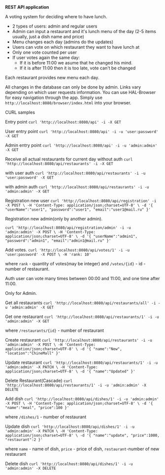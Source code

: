 **REST API application**

A voting system for deciding where to have lunch.

 * 2 types of users: admin and regular users
 * Admin can input a restaurant and it's lunch menu of the day (2-5 items usually, just a dish name and price)
 * Menu changes each day (admins do the updates)
 * Users can vote on which restaurant they want to have lunch at
 * Only one vote counted per user
 * If user votes again the same day:
    - If it is before 11:00 we asume that he changed his mind.
    - If it is after 11:00 then it is too late, vote can't be changed

Each restaurant provides new menu each day.

All changes in the database can only be done by admin. 
Links vary depending on which user requests information.
You can use HAL-Browser for easy navigation through the app.
Simply use `http://localhost:8080/browser/index.html` into your browser.

CURL samples

Entry point
`curl 'http://localhost:8080/api' -i -X GET`

User entry point
`curl 'http://localhost:8080/api' -i -u 'user:password' -X GET`

Admin entry point
`curl 'http://localhost:8080/api' -i -u 'admin:admin' -X GET`

Receive all actual restaurants for current day without auth
`curl 'http://localhost:8080/api/restaurants' -i -X GET`

with user auth
`curl 'http://localhost:8080/api/restaurants' -i -u 'user:password' -X GET`

with admin auth
`curl 'http://localhost:8080/api/restaurants' -i -u 'admin:admin' -X GET`

Registration new user
`curl 'http://localhost:8080/api/registration' -i -X POST \
     -H 'Content-Type: application/json;charset=UTF-8' \
     -d '{
 	"userName":"user1",
 	"password":"user1",
 	"email":"user1@mail.ru"
 }'`
 
Registration new admin(only by another admin).

`curl 'http://localhost:8080/api/registration/admin' -i -u 'admin:admin' -X POST \
     -H 'Content-Type: application/json;charset=UTF-8' \
     -d '{
 	"userName":"admin1",
 	"password":"admin1",
 	"email":"admin1@mail.ru"
 }'`
 
Add votes.
`curl 'http://localhost:8080/api/votes/1' -i -u 'user:password' -X POST \
     -H 'rank: 10'`

where `rank` - quantity of votes(may be integer)
and `/votes/{id}` - id - number of restaurant.

Auth user can vote many times between 00:00 and 11:00, and one time after 11:00.

Only for Admin.

Get all restaurants
`curl 'http://localhost:8080/api/restaurants/all' -i -u 'admin:admin' -X GET`

Get one restaurant
`curl 'http://localhost:8080/api/restaurants/1' -i -u 'admin:admin' -X GET`

where `/restaurants/{id}` - number of restaurant

Create restaurant
`curl 'http://localhost:8080/api/restaurants' -i -u 'admin:admin' -X POST \
     -H 'Content-Type: application/json;charset=UTF-8' \
     -d '{
 	"name":"New",
 	"location":"ChineMall"
 }'`
 
Update restaurant
`curl 'http://localhost:8080/api/restaurants/1' -i -u 'admin:admin' -X PATCH \
     -H 'Content-Type: application/json;charset=UTF-8' \
     -d '{
 	"name":"Updated"
 }'`
 
Delete Restaurant(Cascade)
`curl 'http://localhost:8080/api/restaurants/1' -i -u 'admin:admin' -X DELETE`

Add dish
`curl 'http://localhost:8080/api/dishes/1' -i -u 'admin:admin' -X POST \
     -H 'Content-Type: application/json;charset=UTF-8' \
     -d '{
 	"name":"meal",
 	"price":100
 }'`
 
where `/dishes/1` - number of restaurant

Update dish
`curl 'http://localhost:8080/api/dishes/1' -i -u 'admin:admin' -X PATCH \
     -H 'Content-Type: application/json;charset=UTF-8' \
     -d '{
 	"name":"update",
 	"price":1000,
 	"restaurant":2
 }'`
 
 where `name` - name of dish,
 `price` - price of dish,
 `restaurant`-number of new restaurant
 
Delete dish
 `curl 'http://localhost:8080/api/dishes/1' -i -u 'admin:admin' -X DELETE`
 
